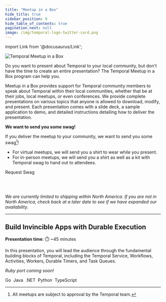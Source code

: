```yaml
---
title: "Meetup in a Box"
hide_title: true
sidebar_position: 9
hide_table_of_contents: true
pagination_next: null
image: /img/temporal-logo-twitter-card.png
---
```


import Link from '@docusaurus/Link';

<img className="banner" src="/img/banners/meetupinabox.png" alt="Temporal Meetup in a Box" />

Do you want to present about Temporal to your local community, but don't have the time to create an entire presentation?
The Temporal Meetup in a Box program can help you.

Meetup in a Box provides support for Temporal community members to speak about Temporal within their local communities, whether that be at their jobs, local meetups, or even conferences.
We provide complete presentations on various topics that anyone is allowed to download, modify, and present.
Each presentation comes with a slide deck, a sample application to demo, and detailed instructions detailing how to deliver the presentation.


**We want to send you some swag!**

If you deliver the meetup to your community, we want to send you some swag[^1]!

* For virtual meetups, we will send you a shirt to wear while you present.
* For in-person meetups, we will send you a shirt as well as a kit with Temporal swag to hand out to attendees.

<Link className="button button--primary" to="https://t.mp/miab-request">Request Swag</Link>&nbsp;

<br/><br/>

_We are currently limited to shipping within North America. If you are not in North America, check back at a later date to see if we have expanded our availability._

---

## Build Invincible Apps with Durable Execution

**Presentation time**: ⏱️ ~45 minutes

In this presentation, you will lead the audience through the fundamental building blocks of Temporal, including the Temporal Service, Workflows, Activities, Workers, Durable Timers, and Task Queues.

_Ruby port coming soon!_

<Link className="button button--primary" to="invincible_apps/go/">Go</Link>&nbsp;
<Link className="button button--primary" to="invincible_apps/java/">Java</Link>&nbsp;
<Link className="button button--primary" to="invincible_apps/dotnet/">.NET</Link>&nbsp;
<Link className="button button--primary" to="invincible_apps/python/">Python</Link>&nbsp;
<Link className="button button--primary" to="invincible_apps/typescript/">TypeScript</Link>&nbsp;

[^1]: All meetups are subject to approval by the Temporal team.
